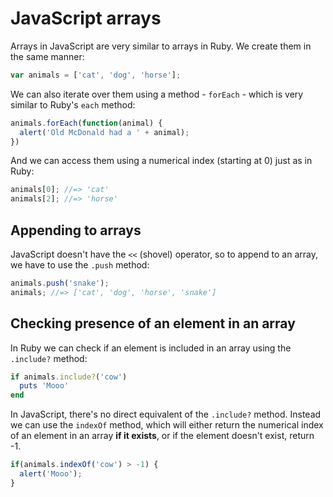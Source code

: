 # JavaScript arrays

Arrays in JavaScript are very similar to arrays in Ruby. We create them in the same manner:

~~~javascript
var animals = ['cat', 'dog', 'horse'];
~~~

We can also iterate over them using a method - `forEach` - which is very similar to Ruby's `each` method:

~~~javascript
animals.forEach(function(animal) {
  alert('Old McDonald had a ' + animal);
})
~~~

And we can access them using a numerical index (starting at 0) just as in Ruby:

~~~javascript
animals[0]; //=> 'cat'
animals[2]; //=> 'horse'
~~~

## Appending to arrays

JavaScript doesn't have the `<<` (shovel) operator, so to append to an array, we have to use the `.push` method:

~~~javascript
animals.push('snake');
animals; //=> ['cat', 'dog', 'horse', 'snake']
~~~

## Checking presence of an element in an array

In Ruby we can check if an element is included in an array using the `.include?` method:

~~~ruby
if animals.include?('cow')
  puts 'Mooo'
end
~~~

In JavaScript, there's no direct equivalent of the `.include?` method. Instead we can use the `indexOf` method, which will either return the numerical index of an element in an array **if it exists**, or if the element doesn't exist, return -1.

~~~javascript
if(animals.indexOf('cow') > -1) {
  alert('Mooo');
}
~~~


